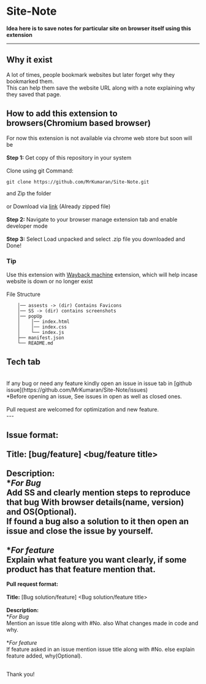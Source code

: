 # Site-Note

**Idea here is to save notes for particular site on browser itself using this extension**

---

## Why it exist

A lot of times, people bookmark websites but later forget why they bookmarked them.
<br>
This can help them save the website URL along with a note explaining why they saved that page.

## How to add this extension to browsers(Chromium based browser)
For now this extension is not available via chrome web store but soon will be
<br>
<br>
**Step 1:** Get copy of this repository in your system
<br>
<br>
Clone using git Command:
``` GIT Clone
git clone https://github.com/MrKumaran/Site-Note.git
```
and Zip the folder
<br>
<br>
or Download via [link](https://github.com/MrKumaran/Site-Note/archive/refs/heads/main.zip) (Already zipped file)
<br>
<br>
**Step 2:** Navigate to your browser manage extension tab and enable developer mode
<br>
<br>
**Step 3:** Select Load unpacked and select .zip file you downloaded and Done!
<br>
### Tip
Use this extension with [Wayback machine](https://chromewebstore.google.com/detail/fpnmgdkabkmnadcjpehmlllkndpkmiak?utm_source=item-share-cb) extension, which will help incase website is down or no longer exist
<br>
<br>
File Structure
``` File Structure
    │── assests -> (dir) Contains Favicons
    │── SS -> (dir) contains screenshots
    │── popUp
    │    │── index.html
    │    │── index.css
    │    └── index.js
    ├── manifest.json
    └── README.md
```
## Tech tab
<br>
If any bug or need any feature kindly open an issue in issue tab in [github issue](https://github.com/MrKumaran/Site-Note/issues)
<br>
*Before opening an issue, See issues in open as well as closed ones.
<br>
<br>
Pull request are welcomed for optimization and new feature.
<br>
---

**Issue format:**
<br>
<br>
**Title:** [bug/feature] <bug/feature title>
<br>
<br>
**Description:**
<br>
**For Bug*
<br>
Add SS and clearly mention steps to reproduce that bug With browser details(name, version) and OS(Optional).
<br>
If found a bug also a solution to it then open an issue and close the issue by yourself.
<br>
<br>
**For feature*
<br>
Explain what feature you want clearly, if some product has that feature mention that.
<br>
---
**Pull request format:**
<br>
<br>
**Title:** [Bug solution/feature] <Bug solution/feature title>
<br>
<br>
**Description:**
<br>
**For Bug*
<br>
Mention an issue title along with #No. also What changes made in code and why.
<br>
<br>
**For feature*
<br>
If feature asked in an issue mention issue title along with #No.
else explain feature added, why(Optional).
<br>
<br>

Thank you!
